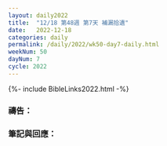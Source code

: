 ```yaml
---
layout: daily2022
title:  "12/18 第48週 第7天 補漏拾遺"
date:   2022-12-18
categories: daily
permalink: /daily/2022/wk50-day7-daily.html
weekNum: 50
dayNum: 7
cycle: 2022
---
```


{%- include BibleLinks2022.html -%}

### 禱告：

### 筆記與回應：
